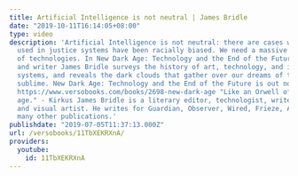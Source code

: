```yaml
---
title: Artificial Intelligence is not neutral | James Bridle
date: "2019-10-11T16:14:05+08:00"
type: video
description: 'Artificial Intelligence is not neutral: there are cases where software
  used in justice systems have been racially biased. We need a massive democratisation
  of technologies. In New Dark Age: Technology and the End of the Future leading artist
  and writer James Bridle surveys the history of art, technology, and information
  systems, and reveals the dark clouds that gather over our dreams of the digital
  sublime. New Dark Age: Technology and the End of the Future is out now in paperback
  https://www.versobooks.com/books/2698-new-dark-age "Like an Orwell of the computer
  age." - Kirkus James Bridle is a literary editor, technologist, writer, journalist,
  and visual artist. He writes for Guardian, Observer, Wired, Frieze, Atlantic, and
  many other publications.'
publishdate: "2019-07-05T11:37:13.000Z"
url: /versobooks/11TbXEKRXnA/
providers:
  youtube:
    id: 11TbXEKRXnA
---
```

